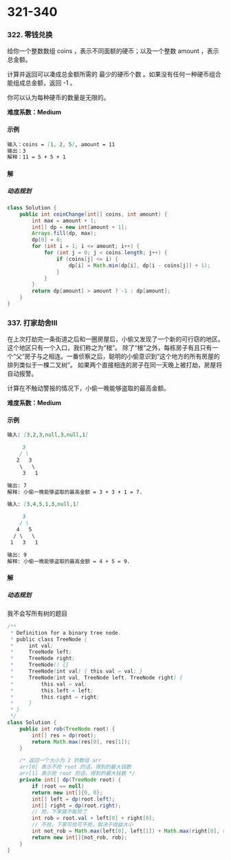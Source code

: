 # 321-340

### 322. 零钱兑换

给你一个整数数组 coins ，表示不同面额的硬币；以及一个整数 amount ，表示总金额。

计算并返回可以凑成总金额所需的 最少的硬币个数 。如果没有任何一种硬币组合能组成总金额，返回 -1 。

你可以认为每种硬币的数量是无限的。

**难度系数：Medium**

#### 示例

```markdown
输入：coins = [1, 2, 5], amount = 11
输出：3 
解释：11 = 5 + 5 + 1
```

#### 解

##### 动态规划

```java
class Solution {
    public int coinChange(int[] coins, int amount) {
        int max = amount + 1;
        int[] dp = new int[amount + 1];
        Arrays.fill(dp, max);
        dp[0] = 0;
        for (int i = 1; i <= amount; i++) {
            for (int j = 0; j < coins.length; j++) {
                if (coins[j] <= i) {
                    dp[i] = Math.min(dp[i], dp[i - coins[j]] + 1);
                }
            }
        }
        return dp[amount] > amount ? -1 : dp[amount];
    }
}
```



### 337. 打家劫舍III

在上次打劫完一条街道之后和一圈房屋后，小偷又发现了一个新的可行窃的地区。这个地区只有一个入口，我们称之为“根”。 除了“根”之外，每栋房子有且只有一个“父“房子与之相连。一番侦察之后，聪明的小偷意识到“这个地方的所有房屋的排列类似于一棵二叉树”。 如果两个直接相连的房子在同一天晚上被打劫，房屋将自动报警。

计算在不触动警报的情况下，小偷一晚能够盗取的最高金额。

**难度系数：Medium**

#### 示例

```markdown
输入: [3,2,3,null,3,null,1]

     3
    / \
   2   3
    \   \ 
     3   1

输出: 7 
解释: 小偷一晚能够盗取的最高金额 = 3 + 3 + 1 = 7.

输入: [3,4,5,1,3,null,1]

     3
    / \
   4   5
  / \   \ 
 1   3   1

输出: 9
解释: 小偷一晚能够盗取的最高金额 = 4 + 5 = 9.
```

#### 解

##### 动态规划

我不会写所有树的题目

```java
/**
 * Definition for a binary tree node.
 * public class TreeNode {
 *     int val;
 *     TreeNode left;
 *     TreeNode right;
 *     TreeNode() {}
 *     TreeNode(int val) { this.val = val; }
 *     TreeNode(int val, TreeNode left, TreeNode right) {
 *         this.val = val;
 *         this.left = left;
 *         this.right = right;
 *     }
 * }
 */
class Solution {
    public int rob(TreeNode root) {
        int[] res = dp(root);
        return Math.max(res[0], res[1]);
    }

    /* 返回一个大小为 2 的数组 arr
    arr[0] 表示不抢 root 的话，得到的最大钱数
    arr[1] 表示抢 root 的话，得到的最大钱数 */
    private int[] dp(TreeNode root) {
        if (root == null)
        return new int[]{0, 0};
        int[] left = dp(root.left);
        int[] right = dp(root.right);
        // 抢，下家就不能抢了
        int rob = root.val + left[0] + right[0];
        // 不抢，下家可抢可不抢，取决于收益大小
        int not_rob = Math.max(left[0], left[1]) + Math.max(right[0], right[1]);
        return new int[]{not_rob, rob};
    }
}
```

